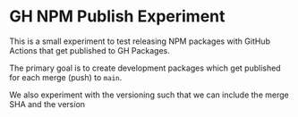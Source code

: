 # GH NPM Publish Experiment

This is a small experiment to test releasing NPM packages with GitHub Actions that get published to GH Packages.

The primary goal is to create development packages which get published for each merge (push) to `main`.

We also experiment with the versioning such that we can include the merge SHA and the version